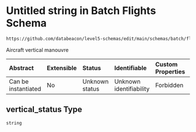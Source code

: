 # Untitled string in Batch Flights Schema

```txt
https://github.com/databeacon/level5-schemas/edit/main/schemas/batch/flights.schema.json#/properties/vertical_status
```

Aircraft vertical manouvre

| Abstract            | Extensible | Status         | Identifiable            | Custom Properties | Additional Properties | Access Restrictions | Defined In                                                                          |
| :------------------ | :--------- | :------------- | :---------------------- | :---------------- | :-------------------- | :------------------ | :---------------------------------------------------------------------------------- |
| Can be instantiated | No         | Unknown status | Unknown identifiability | Forbidden         | Allowed               | none                | [flights.schema.json\*](../../out/batch/flights.schema.json "open original schema") |

## vertical\_status Type

`string`
